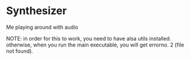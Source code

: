 # Synthesizer
Me playing around with audio

NOTE: in order for this to work, you need to have alsa utils installed. otherwise, when you run the main executable, you will get errorno. 2 (file not found).

